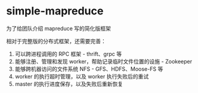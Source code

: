 # simple-mapreduce

为了给团队介绍 mapreduce 写的简化版框架

相对于完整版的分布式框架，还需要完善：
1. 可以跨进程调用的 RPC 框架 - thrift、grpc 等
2. 能够注册、管理和发现 worker，帮助记录临时文件位置的设施 - Zookeeper
3. 能够跨机器访问的文件系统 NFS - GFS、HDFS、Moose-FS 等
4. worker 的执行超时管理，以及 worker 执行失败后的重试
5. master 的执行进度保存，以及失败后重新恢复
